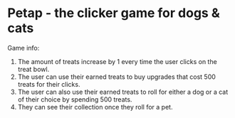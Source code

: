 # Petap - the clicker game for dogs & cats

Game info:
1. The amount of treats increase by 1 every time the user clicks on the treat bowl.
2. The user can use their earned treats to buy upgrades that cost 500 treats for their clicks.
3. The user can also use their earned treats to roll for either a dog or a cat of their choice by spending 500 treats.
4. They can see their collection once they roll for a pet.
